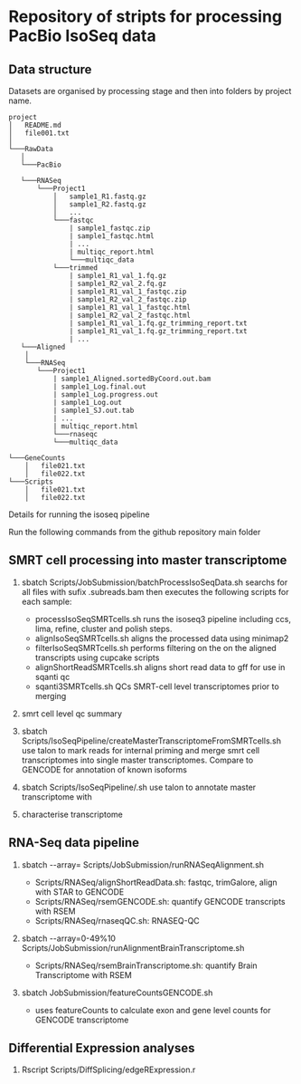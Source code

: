 # Repository of stripts for processing PacBio IsoSeq data


## Data structure

Datasets are organised by processing stage and then into folders by project name. 

```
project
│   README.md
│   file001.txt    
│
└───RawData
   │
   └───PacBio

   └───RNASeq
       └───Project1
           │   sample1_R1.fastq.gz
           │   sample1_R2.fastq.gz
           │   ...       
           └───fastqc
               | sample1_fastqc.zip
               | sample1_fastqc.html
               | ...
               | multiqc_report.html
               └───multiqc_data 
           └───trimmed
               | sample1_R1_val_1.fq.gz
               | sample1_R2_val_2.fq.gz
               | sample1_R1_val_1_fastqc.zip
               | sample1_R2_val_2_fastqc.zip 
               | sample1_R1_val_1_fastqc.html
               | sample1_R2_val_2_fastqc.html            
               | sample1_R1_val_1.fq.gz_trimming_report.txt
               | sample1_R1_val_1.fq.gz_trimming_report.txt               
               | ...          
   └───Aligned
    │
    └───RNASeq
       └───Project1
           | sample1_Aligned.sortedByCoord.out.bam
           | sample1_Log.final.out
           | sample1_Log.progress.out
           | sample1_Log.out
           | sample1_SJ.out.tab           
           | ...       
           | multiqc_report.html
           └───rnaseqc             
           └───multiqc_data           
                     
└───GeneCounts
    │   file021.txt
    │   file022.txt 
└───Scripts
    │   file021.txt
    │   file022.txt    
```


Details for running the isoseq pipeline



Run the following commands from the github repository main folder

## SMRT cell processing into master transcriptome

1. sbatch Scripts/JobSubmission/batchProcessIsoSeqData.sh
	searchs for all files with sufix .subreads.bam then executes the following scripts for each sample:
	
	* processIsoSeqSMRTcells.sh runs the isoseq3 pipeline including ccs, lima, refine, cluster and polish steps.
	* alignIsoSeqSMRTcells.sh aligns the processed data using minimap2
	* filterIsoSeqSMRTcells.sh performs filtering on the on the aligned transcripts using cupcake scripts
	* alignShortReadSMRTcells.sh aligns short read data to gff for use in sqanti qc
	* sqanti3SMRTcells.sh QCs SMRT-cell level transcriptomes prior to merging
	
2. smrt cell level qc summary

3. sbatch Scripts/IsoSeqPipeline/createMasterTranscriptomeFromSMRTcells.sh
	use talon to mark reads for internal priming and merge smrt cell transcriptomes into single master transcriptomes. Compare to GENCODE for annotation of known isoforms

4. sbatch Scripts/IsoSeqPipeline/.sh
	use talon to annotate master transcriptome with 

4. characterise transcriptome

## RNA-Seq data pipeline

1. sbatch --array=<number of jobs> Scripts/JobSubmission/runRNASeqAlignment.sh <folder with fastq files> <Project Name>
	* Scripts/RNASeq/alignShortReadData.sh: fastqc, trimGalore, align with STAR to GENCODE
	* Scripts/RNASeq/rsemGENCODE.sh: quantify GENCODE transcripts with RSEM
	* Scripts/RNASeq/rnaseqQC.sh: RNASEQ-QC
	
2. sbatch --array=0-49%10 Scripts/JobSubmission/runAlignmentBrainTranscriptome.sh <folder with fastq files> <Project Name>
	* Scripts/RNASeq/rsemBrainTranscriptome.sh: quantify Brain Transcriptome with RSEM
	
3. sbatch JobSubmission/featureCountsGENCODE.sh <Project Name>
	* uses featureCounts to calculate exon and gene level counts for GENCODE transcriptome
	
	
## Differential Expression analyses

1. Rscript Scripts/DiffSplicing/edgeRExpression.r <directory with RSEM counts> <sample sheet> <output directory>

